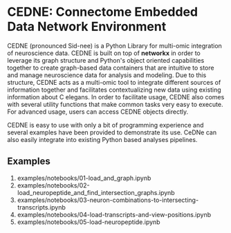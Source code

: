 
# CEDNE: Connectome Embedded Data Network Environment

CEDNE (pronounced Sid-nee) is a Python Library for multi-omic integration of neuroscience data. CEDNE is built on top of **networkx** in order to leverage its graph structure
and Python's object oriented capabilities together to create graph-based data containers that are
intuitive to store and manage neuroscience data for analysis and modeling. Due to this structure, 
CEDNE acts as a multi-omic tool to integrate different sources of information together and facilitates contextualizing new data using existing information about C elegans. In order to facilitate usage, CEDNE
also comes with several utility functions that make common tasks very easy to execute. For advanced usage,
users can access CEDNE objects directly.

CEDNE is easy to use with only a bit of programming experience and several examples have been provided to 
demonstrate its use. CeDNe can also easily integrate into existing Python based analyses pipelines.

## Examples

1. examples/notebooks/01-load_and_graph.ipynb
2. examples/notebooks/02-load_neuropeptide_and_find_intersection_graphs.ipynb
3. examples/notebooks/03-neuron-combinations-to-intersecting-transcripts.ipynb
4. examples/notebooks/04-load-transcripts-and-view-positions.ipynb
5. examples/notebooks/05-load-neuropeptide.ipynb
